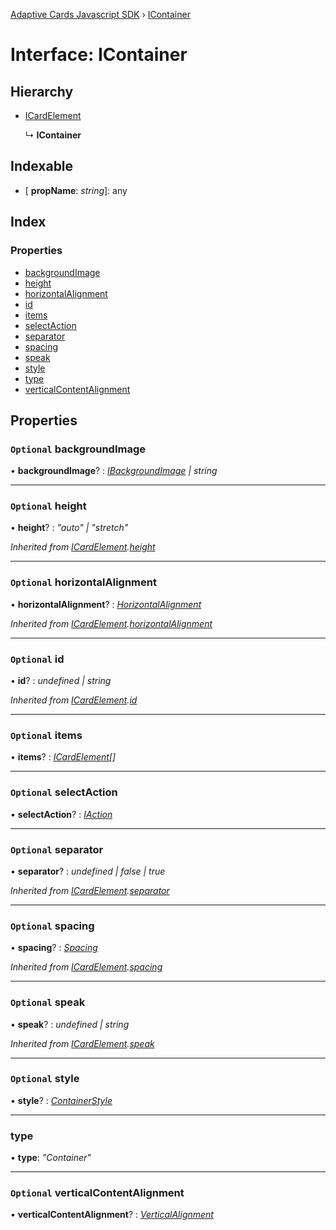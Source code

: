 [Adaptive Cards Javascript SDK](../README.md) › [IContainer](icontainer.md)

# Interface: IContainer

## Hierarchy

* [ICardElement](icardelement.md)

  ↳ **IContainer**

## Indexable

* \[ **propName**: *string*\]: any

## Index

### Properties

* [backgroundImage](icontainer.md#optional-backgroundimage)
* [height](icontainer.md#optional-height)
* [horizontalAlignment](icontainer.md#optional-horizontalalignment)
* [id](icontainer.md#optional-id)
* [items](icontainer.md#optional-items)
* [selectAction](icontainer.md#optional-selectaction)
* [separator](icontainer.md#optional-separator)
* [spacing](icontainer.md#optional-spacing)
* [speak](icontainer.md#optional-speak)
* [style](icontainer.md#optional-style)
* [type](icontainer.md#type)
* [verticalContentAlignment](icontainer.md#optional-verticalcontentalignment)

## Properties

### `Optional` backgroundImage

• **backgroundImage**? : *[IBackgroundImage](ibackgroundimage.md) | string*

___

### `Optional` height

• **height**? : *"auto" | "stretch"*

*Inherited from [ICardElement](icardelement.md).[height](icardelement.md#optional-height)*

___

### `Optional` horizontalAlignment

• **horizontalAlignment**? : *[HorizontalAlignment](../enums/horizontalalignment.md)*

*Inherited from [ICardElement](icardelement.md).[horizontalAlignment](icardelement.md#optional-horizontalalignment)*

___

### `Optional` id

• **id**? : *undefined | string*

*Inherited from [ICardElement](icardelement.md).[id](icardelement.md#optional-id)*

___

### `Optional` items

• **items**? : *[ICardElement](icardelement.md)[]*

___

### `Optional` selectAction

• **selectAction**? : *[IAction](iaction.md)*

___

### `Optional` separator

• **separator**? : *undefined | false | true*

*Inherited from [ICardElement](icardelement.md).[separator](icardelement.md#optional-separator)*

___

### `Optional` spacing

• **spacing**? : *[Spacing](../enums/spacing.md)*

*Inherited from [ICardElement](icardelement.md).[spacing](icardelement.md#optional-spacing)*

___

### `Optional` speak

• **speak**? : *undefined | string*

*Inherited from [ICardElement](icardelement.md).[speak](icardelement.md#optional-speak)*

___

### `Optional` style

• **style**? : *[ContainerStyle](../classes/containerstyle.md)*

___

###  type

• **type**: *"Container"*

___

### `Optional` verticalContentAlignment

• **verticalContentAlignment**? : *[VerticalAlignment](../enums/verticalalignment.md)*
